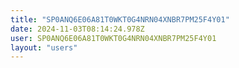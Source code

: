 ```yaml
---
title: "SP0ANQ6E06A81T0WKT0G4NRN04XNBR7PM25F4Y01"
date: 2024-11-03T08:14:24.978Z
user: SP0ANQ6E06A81T0WKT0G4NRN04XNBR7PM25F4Y01
layout: "users"
---
```

    